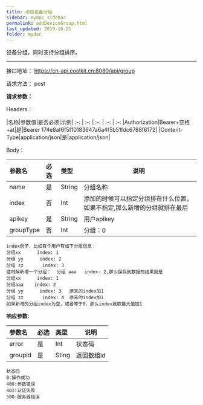 ```yaml
---
title: 添加设备分组
sidebar: mydoc_sidebar
permalink: addDeviceGroup.html
last_updated: 2019-10-21
folder: mydoc
---
```


设备分组，同时支持分组排序。

---

接口地址： https://cn-api.coolkit.cn:8080/api/group 

请求方法： post

**请求参数：**

Headers：

|名称|参数值|是否必须|示例|
:-: | :-: | :-: | :-: | :-:
|Authorization|Bearer+空格+at|是|Bearer 174e8af6f5f10183647a6a4f5b51fdc6788f6172|
|Content-Type|application/json|是|application/json|

Body：

|参数名|必选|类型|说明|
|:----    |:---|:----- |-----   |
|name |是  |String | 分组名称 |
|index |否  |Int | 添加的时候可以指定分组排在什么位置，如果不指定,那么新增的分组就排在最后 |
|apikey |是  |String | 用户apikey  |
|groupType |否  |Int | 分组：0  |

```
index例子，比如有个用户有如下分组信息：
分组xx      index: 1
分组 yy      index: 2
分组 zz       index: 3
这时候新增一个分组：  分组 aaa   index: 2,那么保存到数据的结果就是
分组xx      index: 1
分组aaa    index: 2
分组 yy      index: 3   原来的index加1
分组 zz       index: 4  原来的index加1
如果新增的分组index为空，或者等于0，那么index就取最大值加1
```

**响应参数:**

|参数名|必选|类型|说明|
|:----    |:---|:----- |-----   |
|error |是  |Int | 状态码  |
|groupid |是  |Sting | 返回数组id  |

```
状态码
0:操作成功
400:参数错误
401:认证失败
500:服务器错误
```



